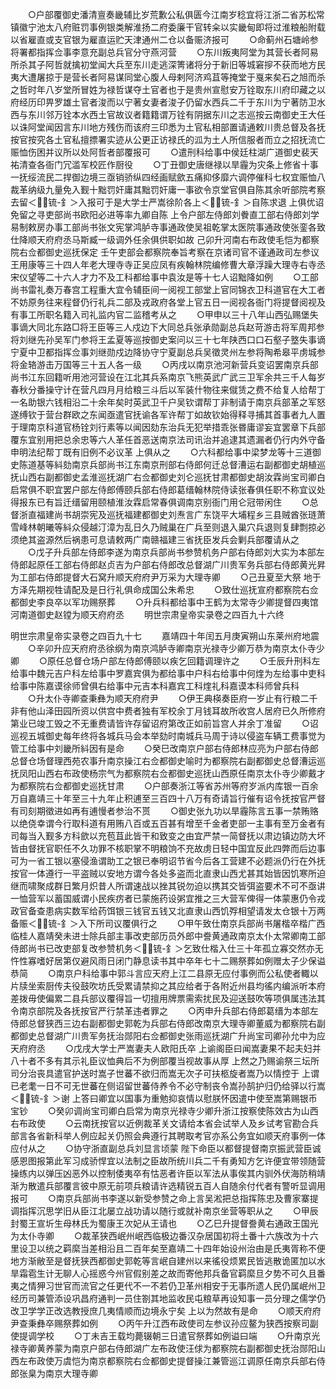 <!-- { "loadSidebar": true } -->
　　○户部覆御史潘清亶奏畿辅比岁荒歉公私俱匮今江南岁稔宜将江浙二省苏松常镇徽宁池太八府赃罚事例银类解淮扬二府委廉干官转籴以实畿甸即将过淮粮船附载以省雇直或支官银为雇直运贮天津通州二仓以备赈济报可
　　○命蓟州石塘岭参将署都指挥佥事李意充副总兵官分守燕河营
　　○东川叛夷阿堂为其营长者阿易所杀其子阿哲就擒初堂闻大兵至东川走逃深箐诸将分于新旧等城窘摉不获而地方民夷大遭屠掠于是营长者阿易谋同堂心腹人母剌阿济鸡苴等掩堂于戛来矣石之旭而杀之哲时年八岁堂所冒姓为禄哲谋夺土官者也于是贵州宣慰安万铨取东川府印藏之以府经历印畀罗雄土官者浚而以宁著女妻者浚子仍留水西兵二千于东川为宁著防卫水西与东川邻万铨本水西土官故议者籍籍谓万铨有阴据东川之志巡按云南御史王大任以诛阿堂闻因言东川地方残伤而该府三印悉为土官私相部置请通敕川贵总督及各抚按官按究各土官私擅摽署实迹从公更正访禄氏的泒为土人所信服者而立之招抚流亡赈恤伤困并议所以处阿哲者部覆报可
　　○遣刑科给事中侯廷柱湖广道御史裴天祐清查各衙门冗滥军校匠作厨役
　　○丁丑御史唐继禄以旱霾为灾条上修省十事一抚绥流民二捍御边境三亟销骄纵四经画赋歛五痛抑侈靡六调停催科七权宜赈恤八裁革纳级九量免入觐十黜罚奸庸其黜罚奸庸一事欲令京堂官俱自陈其余听部院考察去留＜锍-釒＞入报可于是大学士严嵩徐阶各上＜锍-釒＞自陈求退  上俱优诏免留之寻吏部尚书欧阳必进等率九卿自陈  上令户部左侍郎刘餋直工部右侍郎刘学易制敕房办事工部尚书张文宪掌鸿胪寺事通政使吴祖乾掌太医院事通政使张銮各致仕降顺天府府丞马斯臧一级调外任余俱供职如故  己卯升河南右布政使毛恺为都察院右佥都御史巡抚保定  壬午吏部会都察院奉旨考察在京诸司官不谨通政司左参议王用康等三十四人年老大理寺寺正吴应凤有疾翰林院编修曹大章浮躁大理寺右寺丞宋仪望等二十六人才力不及工科都给事中袁汝是等十七人诏黜降如例
　　○工部尚书雷礼奏万春宫工程重大宜令辅臣间一阅视工部堂上官同锦衣卫科道官在大工者不妨原务往来程督仍行礼兵二部及戎政府各堂上官五日一阅视各衙门将提督阅视及有事工所职名籍入司礼监内官二监稽考从之
　　○甲申以三十八年山西弘赐堡失事谪大同北东路□将王臣等三人戍边下大同总兵张承勋副总兵赵苛游击将军周邦参将刘继先孙吴军门参将王孟夏等巡按御史案问以三十七年陕西口口石壑子墪失事谪宁夏中卫都指挥佥事刘继勋戍边降协守宁夏副总兵吴徵灵州左参将陶希皋平虏城参将金辂游击万国等三十五人各一级
　　○丙戌以南京池河新营兵变诏罢南京兵部尚书江东回籍听用池河营设在江北其兵系南京飞熊英武广武三卫军余共三千人每岁春秋分番操守计在营凡四月月给粮三斗后以军装什物往来僦赁之费不给复人给帮丁一名助银六钱相沿二十余年矣时英武卫千户吴钦谓帮丁非制请于南京兵部革之军怒遂缚钦于营台群欧之东闻亟遣官抚谕各军许帮丁如故钦始得释寻捕其首事者九人置于理南京科道官杨铨刘行素等以闻因劾东治兵无犯举措乖张昬庸谬妄宜罢章下兵部覆东宜别用把总余忠等六人革任首恶送南京法司讯治并追逮其遗漏者仍行内外守备申明法纪帮丁既有旧例不必议革  上俱从之
　　○六科都给事中梁梦龙等十三道御史陈道基等紏劾南京兵部尚书江东南京刑部右侍郎何迁总督漕运右副都御史胡植巡抚山西右副都御史孟淮巡抚湖广右佥都御史刘仑巡抚甘肃都御史胡汝霖尚宝司卿白启常俱不职宜罢户部左侍郎傅颐兵部右侍郎葛缙翰林院侍读张春俱任职不称宜议处得报东已有旨迁缙留用颐植淮汝霖启常春俱调南京别衙门用仑冠带闲住
　　○总督浙直福建尚书胡崇宪及巡抚福建都御史刘焘言广东饶平大埔程乡三县贼酋张琏萧雪峰林朝曦等紏众侵越汀漳为乱日久乃贼巢在广兵至则退入巢穴兵退则复肆剽掠必须绝其盗源然后祸患可息请敕两广南赣福建三省抚臣发兵会剿兵部覆请从之
　　○戊子升兵部左侍郎李遂为南京兵部尚书参赞机务户部右侍郎刘大实为本部左侍郎起原任工部右侍郎赵贞吉为户部右侍郎改总督湖广川贵军务兵部右侍郎黄光昇为工部右侍郎提督大石窝升顺天府府尹万采为大理寺卿
　　○己丑夏至大祭  地于  方泽先期视牲请配及是日行礼俱命成国公朱希忠
　　○致仕巡抚宣府都察院右佥都御史李良卒以军功赐祭葬
　　○升兵科都给事中王鹤为太常寺少卿提督四夷馆河南道御史赵镗为顺天府府丞
　　明世宗肃皇帝实录卷之四百九十六终


明世宗肃皇帝实录卷之四百九十七
　　嘉靖四十年闰五月庚寅朔山东莱州府地震
　　○辛卯升应天府府丞徐纲为南京鸿胪寺卿南京光禄寺少卿万恭为南京太仆寺少卿
　　○原任总督仓场户部左侍郎傅颐以疾乞回籍调理许之
　　○壬辰升刑科左给事中魏元吉户科左给事中罗嘉宾俱为都给事中户科右给事中何煃为左给事中吏科给事中陈嘉谟徐师曾俱右给事中元吉本科嘉宾工科煃礼科嘉谟本科师曾兵科
　　○升太仆寺卿查秉彝为顺天府府尹
　　○伊王典楧奏臣府一岁止有行粮二千非有他山泽田园所资以供宫中费者独有军校余丁月钱耳故所收宫人居府已久所修府第业已竣工毁之不无重费请皆许存留诏府第改正如前旨宫人并余丁准留
　　○诏巡视五城御史每年终将各城兵马会本举劾时南城兵马周于诗以侵盗车辆工费事觉为管工给事中刘畿所紏因有是命
　　○癸巳改南京户部右侍郎林应亮为户部右侍郎总督仓场督理西苑农事升南京操江右佥都御史喻时为都察院右副都御史总督漕运巡抚凤阳山西右布政使杨宗气为都察院右佥都御史巡抚山西原任南京太仆寺少卿戴才为都察院右佥都御史巡抚甘肃
　　○户部奏浙江等省苏州等府岁派内库银一百余万自嘉靖三十年至三十九年止积逋至三百四十八万有奇请旨行催有诏令抚按官严督有司刻期徵进如再有逋慢者参治不贳
　　○御史张九功以旱霾陈言五事一禁贿赂以绝侥幸谓今行取科道有用贿八百或五百甚有增至千金者吏部一主事有至万金者有司每当入觐多方科歛以充苞苴此皆干和致变之由宜严禁一简督抚以肃边镇边防大坏皆由督抚官职任不久功罪不核职掌不明粮饷不充故虏日轻中国宜反此四弊而后边事可为一省工银以塞侵渔谓助工之银已奉明诏节省今后各工营建不必题派仍行在外抚按官一体遵行一平盗贼以安地方谓今各处多盗而北直隶山西尤甚其始皆因饥寒所迫继而啸聚成群日繁月炽昔人所谓速战以挫其锐勿迫以携其交皆弭盗要术不可不亟讲一恤营军以蓄国威谓小民疾疠者已蒙施药设粥宜推之三大营军俾得一体蒙惠仍令戎政官备查患病实数军给药饵银三钱官五钱又北直隶山西饥殍相望请发太仓银十万两备赈＜锍-釒＞入下所司议覆俱行之
　　○甲午致仕南京兵部尚书屠楷卒楷广西临桂人嘉靖癸未进士除兵部主事改吏部历员外郎中誊黄通政南京太仆太常卿南工部侍郎尚书已改吏部复改参赞机务＜锍-釒＞乞致仕楷入仕三十年孤立寡交然亦无忤性寡嗜好居第仅避风雨日闭门静息读书其中卒年七十二赐祭葬如例赠太子少保谥恭简
　　○南京户科给事中郭斗言应天府上江二县原无应付事例而公私使者輙以片牍坐索厨传夫役鼓吹坊氏受累请禁抑之其应给者于各附近州县均徭内编派听本府差拨毋使偏累二县兵部议覆得旨一切擅用牌票需索扰民及迎送鼓吹等项俱属违法其令南京部院及各抚按官严行禁革违者罪之
　　○丙申升兵部右侍郎葛缙为本部左侍郎总督狭西三边右副都御史郭乾为兵部右侍郎改南京大理寺卿董威为都察院右副都御史总督湖广川贵军务抚治郧阳右佥都御史张雨巡抚湖广升尚宝司卿孙允中为应天府府丞
　　○戊戌大学士严嵩妻夫人欧阳氏卒  上谕阁臣曰闻嵩妻果不起夫妇并八十者不多有其示礼臣议恤典后不为例部覆当视故事从厚  上然之乃赐谕祭三坛所司分治丧具遣官护送时嵩子世蕃不欲归而嵩无次子可扶柩旋者嵩乃以情控于  上谓已老耄一日不可无世蕃在侧诏留世蕃侍养令不必守制丧令嵩孙鹄护归仍给驿以行嵩＜锍-釒＞谢  上答曰卿宜以国事为重勉抑哀情以慰朕怀因遣中使至嵩第赐银币宝钞
　　○癸卯调尚宝司卿白启常为南京光禄寺少卿升浙江按察使陈效古为山西右布政使
　　○云南抚按官以近例裁革关文请给本省会试举人及乡试考官勘合兵部言各省新科举人例应起关仍照会典遵行其聘取考官亦系公务宜如顺天府事例一体应付从之
　　○协守浙直副总兵刘显言顷蒙  陛下命臣以都督提督南京振武营臣诚感恩图报第此军习成骄悍宜以法制之臣故所统川兵二千有勇知方乞许便宜带领随营操练内以弹压凶恶外以控制倭夷卒有怙恶者许臣以军法从事俟其内驯外伏海防稍靖渐为散遣兵部覆言彼中原无前项兵粮请许选精锐五百人自随余付代者有警听显调用报可
　　○南京兵部尚书李遂以新受参赞之命上言吴淞把总指挥陈忠及曹家寨提调指挥沉思学旧从臣江北屡立战功请以随行或就补南京坐营等职从之
　　○甲辰封蜀王宣圻生母林氏为蜀康王次妃从王请也
　　○乙巳升提督誊黄右通政王国光为太仆寺卿
　　○裁革狭西岷州岷西临极边番汉杂居国初将土番十六族改为十六里设卫以统之羁縻当差相沿且二百年矣至嘉靖二十四年始设州治由是氏夷胥称不便地方渐敝至是督抚狭西都御史郭乾等言岷自建州以来徭役烦累民皆逃散诡匿加以水旱霜雹生计无聊人心摇惑今州官假别差之故而寄他邦兵备官羁縻旦夕势不可久且番夷之情狎习世官而流官之任更代不一不若仍卫革州相安于无事所遗人民仍属岷州卫经历司兼管添设巩昌府通判一员住劄其地监收民屯粮草再设知事一员分理之儒学仍改卫学学正改选教授庶几夷情顺而边境永宁矣  上以为然故有是命
　　○顺天府府尹查秉彝卒赐祭葬如例
　　○丙午升江西布政使司左参议孙应鳌为狭西按察司副使提调学校
　　○丁未吉王载均薨辍朝三日遣官祭葬如例谥曰端
　　○升南京光禄寺卿黄养蒙为南京户部右侍郎湖广左布政使汪俅为都察院右副都御史抚治郧阳山西左布政使万虞恺为南京都察院右佥都御史提督操江兼管巡江调原任南京兵部右侍郎张臬为南京大理寺卿
